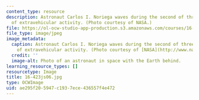 ```yaml
---
content_type: resource
description: Astronaut Carlos I. Noriega waves during the second of three STS-97 sessions
  of extravehicular activity. (Photo courtesy of NASA.)
file: https://ol-ocw-studio-app-production.s3.amazonaws.com/courses/16-423j-aerospace-biomedical-and-life-support-engineering-spring-2006/ae295f205947c1937ece436557f4e472_16-423js06.jpg
file_type: image/jpeg
image_metadata:
  caption: Astronaut Carlos I. Noriega waves during the second of three STS-97 sessions
    of extravehicular activity. (Photo courtesy of [NASA](http://www.nasa.gov/).)
  credit: ''
  image-alt: Photo of an astronaut in space with the Earth behind.
learning_resource_types: []
resourcetype: Image
title: 16-423js06.jpg
type: OCWImage
uid: ae295f20-5947-c193-7ece-436557f4e472
---
```


